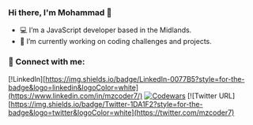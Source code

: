 ### Hi there, I'm Mohammad 👋

- 💻 I’m a JavaScript developer based in the Midlands. 
- 🔭 I’m currently working on coding challenges and projects.

### 🤝 Connect with me:
[!LinkedIn][https://img.shields.io/badge/LinkedIn-0077B5?style=for-the-badge&logo=linkedin&logoColor=white](https://www.linkedin.com/in/mzcoder7/)
[![Codewars](https://www.codewars.com/users/mz0121coder/badges/small)](https://www.codewars.com/users/mz0121coder)
[![Twitter URL][https://img.shields.io/badge/Twitter-1DA1F2?style=for-the-badge&logo=twitter&logoColor=white](https://twitter.com/mzcoder7)

<!-- ## &#x1f4c8; GitHub Stats -->
<!-- ![MZ's GitHub stats](https://github-readme-stats.vercel.app/api?username=mz0121coder&show_icons=true&theme=tokyonight) -->
<!--
**mz0121coder/mz0121coder** is a ✨ _special_ ✨ repository because its `README.md` (this file) appears on your GitHub profile.

Here are some ideas to get you started:

- 🔭 I’m currently working on ...
- 🌱 I’m currently learning ...
- 👯 I’m looking to collaborate on ...
- 🤔 I’m looking for help with ...
- 💬 Ask me about ...
- 📫 How to reach me: ...
- 😄 Pronouns: ...
- ⚡ Fun fact: ...
-->
